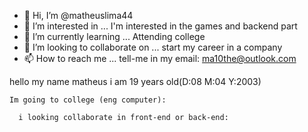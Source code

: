 - 👋 Hi, I’m @matheuslima44
- 👀 I’m interested in ... I'm interested in the games and backend part
- 🌱 I’m currently learning ... Attending college
- 💞️ I’m looking to collaborate on ... start my career in a company
- 📫 How to reach me ... tell-me in my email: ma10the@outlook.com

<!---
matheuslima44/matheuslima44 is a ✨ special ✨ repository because its `README.md` (this file) appears on your GitHub profile.
You can click the Preview link to take a look at your changes.
--->
hello my name matheus i am 19 years old(D:08 M:04 Y:2003)

    Im going to college (eng computer):

      i looking collaborate in front-end or back-end: 

          

